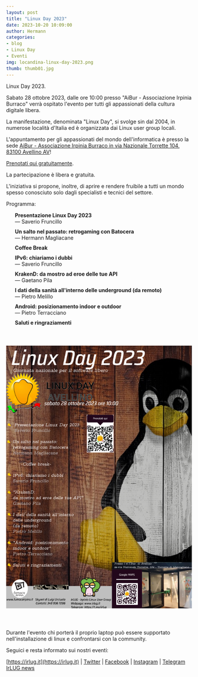 ```yaml
---
layout: post
title: "Linux Day 2023"
date: 2023-10-20 10:09:00
author: Hermann
categories:
- blog
- Linux Day
- Eventi
img: locandina-linux-day-2023.png
thumb: thumb01.jpg
---
```


Linux Day 2023.

Sabato 28 ottobre 2023, dalle ore 10:00 presso "AiBur - Associazione Irpinia Burraco" verrà ospitato l'evento per tutti gli appassionati della cultura digitale libera.
<!--more-->
La manifestazione, denominata "Linux Day", si svolge sin dal 2004, in numerose località d'Italia ed è organizzata
dai Linux user group locali.

L'appuntamento per gli appassionati del mondo dell'informatica è presso la sede [AiBur - Associazione Irpinia Burraco in via Nazionale Torrette 104, 83100 Avellino AV](https://maps.app.goo.gl/5mWu8eK9i7KamhCJ8)!

[Prenotati qui gratuitamente](https://www.eventbrite.it/e/biglietti-linux-day-2023-avellino-740760032197).

La partecipazione è libera e gratuita.

L'iniziativa si propone, inoltre, di aprire e rendere fruibile a tutti un mondo spesso conosciuto solo dagli specialisti e tecnici del settore.


<style>
    .schedule {
        list-style: none;
    }

    .schedule li {
        margin-top: 10px;
    }
</style>

<p>Programma:</p>

<ul class="schedule">
    <li><strong>Presentazione Linux Day 2023</strong><br />— Saverio Fruncillo</li>
    <li>
        <strong>Un salto nel passato: retrogaming con Batocera</strong><br />— Hermann Magliacane
    </li>
    <li>
        <strong>Coffee Break</strong><br />
    </li>
    <li>
        <strong>IPv6: chiariamo i dubbi</strong><br />— Saverio Fruncillo
    </li>
    <li>
        <strong>KrakenD: da mostro ad eroe delle tue API</strong><br />— Gaetano Pila
    </li>
    <li>
        <strong>I dati della sanità all'interno delle underground (da remoto)</strong><br />— Pietro Melillo
    </li>
    <li>
        <strong>Android: posizionamento indoor e outdoor</strong><br />— Pietro Terracciano
    </li>
    <li>
        <strong>Saluti e ringraziamenti</strong>
    </li>
</ul>


<div style="display: flex; align-items: center; justify-content: center; padding: 20px 0;">
    <a href="/assets/img/events/locandina-linux-day-2023.png" target="_blank"><img src="/assets/img/events/locandina-linux-day-2023.png" class="img-responsive"  style="margin-top: 20px; margin-bottom: 20px;"/></a>
</div>


D﻿urante l'evento chi porterà il proprio laptop può essere supportato nell'installazione di linux e confrontarsi con la community.

Seguici e resta informato sui nostri eventi:

[https://irlug.it](https://irlug.it) | [Twitter](https://twitter.com/irpinialug) | [Facebook](https://www.facebook.com/IrLUG/) | [Instagram](https://www.instagram.com/irpinialug/) | [Telegram IrLUG news](https://t.me/irlug)
